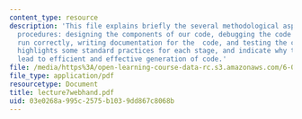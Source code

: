 ```yaml
---
content_type: resource
description: 'This file explains briefly the several methodological aspects of creating
  procedures: designing the components of our code, debugging the code when it doesn''t
  run correctly, writing documentation for the  code, and testing the code. Also it
  highlights some standard practices for each stage, and indicate why these practices
  lead to efficient and effective generation of code.'
file: /media/https%3A/open-learning-course-data-rc.s3.amazonaws.com/6-001-structure-and-interpretation-of-computer-programs-spring-2005/03e0268a995c2575b1039dd867c8068b_lecture7webhand.pdf
file_type: application/pdf
resourcetype: Document
title: lecture7webhand.pdf
uid: 03e0268a-995c-2575-b103-9dd867c8068b
---
```

